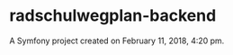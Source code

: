 radschulwegplan-backend
=======================

A Symfony project created on February 11, 2018, 4:20 pm.
